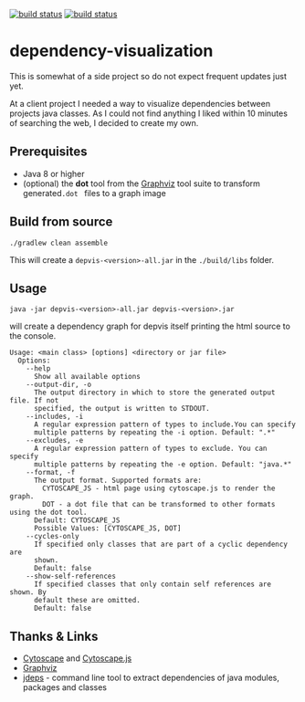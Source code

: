 [![build status](https://travis-ci.com/marschwar/dependeny-visualization.svg?branch=master)](https://travis-ci.com/marschwar)
[![build status](https://ci.appveyor.com/api/projects/status/github/marschwar/depvis?svg=true&branch=master)](https://ci.appveyor.com/project/marschwar/depvis)

# dependency-visualization
This is somewhat of a side project so do not expect frequent updates just yet.

At a client project I needed a way to visualize dependencies between projects java classes. As I could not find
 anything I liked within 10 minutes of searching the web, I decided to create my own.

## Prerequisites
* Java 8 or higher
* (optional) the **dot** tool from the [Graphviz](https://www.graphviz.org/) tool suite to transform generated`.dot
` files to a graph image

## Build from source

    ./gradlew clean assemble

This will create a `depvis-<version>-all.jar` in the `./build/libs` folder.

## Usage

    java -jar depvis-<version>-all.jar depvis-<version>.jar 

will create a dependency graph for depvis itself printing the html source to the console.

```
Usage: <main class> [options] <directory or jar file>
  Options:
    --help
      Show all available options
    --output-dir, -o
      The output directory in which to store the generated output file. If not 
      specified, the output is written to STDOUT.
    --includes, -i
      A regular expression pattern of types to include.You can specify 
      multiple patterns by repeating the -i option. Default: ".*"
    --excludes, -e
      A regular expression pattern of types to exclude. You can specify 
      multiple patterns by repeating the -e option. Default: "java.*"
    --format, -f
      The output format. Supported formats are:
        CYTOSCAPE_JS - html page using cytoscape.js to render the graph.
        DOT - a dot file that can be transformed to other formats using the dot tool.
      Default: CYTOSCAPE_JS
      Possible Values: [CYTOSCAPE_JS, DOT]
    --cycles-only
      If specified only classes that are part of a cyclic dependency are 
      shown. 
      Default: false
    --show-self-references
      If specified classes that only contain self references are shown. By 
      default these are omitted.
      Default: false
```

## Thanks & Links
* [Cytoscape](https://cytoscape.org/) and [Cytoscape.js](https://js.cytoscape.org/)
* [Graphviz](https://www.graphviz.org/)
* [jdeps](https://docs.oracle.com/javase/8/docs/technotes/tools/unix/jdeps.html) - command line tool to extract
 dependencies of java modules, packages and classes